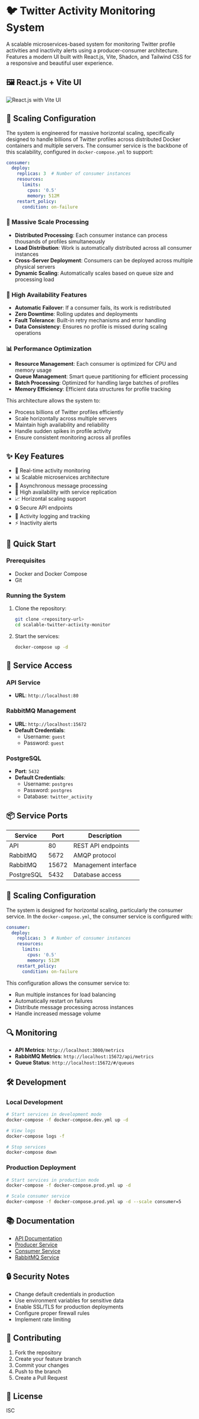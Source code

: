 # 🐦 Twitter Activity Monitoring System

A scalable microservices-based system for monitoring Twitter profile activities and inactivity alerts using a producer-consumer architecture. Features a modern UI built with React.js, Vite, Shadcn, and Tailwind CSS for a responsive and beautiful user experience.

## 🖼️ React.js + Vite UI

![React.js with Vite UI](ui.png)

## 🔄 Scaling Configuration

The system is engineered for massive horizontal scaling, specifically designed to handle billions of Twitter profiles across distributed Docker containers and multiple servers. The consumer service is the backbone of this scalability, configured in `docker-compose.yml` to support:

```yaml
consumer:
  deploy:
    replicas: 3  # Number of consumer instances
    resources:
      limits:
        cpus: '0.5'
        memory: 512M
    restart_policy:
      condition: on-failure
```

### 🚀 Massive Scale Processing
- **Distributed Processing**: Each consumer instance can process thousands of profiles simultaneously
- **Load Distribution**: Work is automatically distributed across all consumer instances
- **Cross-Server Deployment**: Consumers can be deployed across multiple physical servers
- **Dynamic Scaling**: Automatically scales based on queue size and processing load

### 💪 High Availability Features
- **Automatic Failover**: If a consumer fails, its work is redistributed
- **Zero Downtime**: Rolling updates and deployments
- **Fault Tolerance**: Built-in retry mechanisms and error handling
- **Data Consistency**: Ensures no profile is missed during scaling operations

### 📊 Performance Optimization
- **Resource Management**: Each consumer is optimized for CPU and memory usage
- **Queue Management**: Smart queue partitioning for efficient processing
- **Batch Processing**: Optimized for handling large batches of profiles
- **Memory Efficiency**: Efficient data structures for profile tracking

This architecture allows the system to:
- Process billions of Twitter profiles efficiently
- Scale horizontally across multiple servers
- Maintain high availability and reliability
- Handle sudden spikes in profile activity
- Ensure consistent monitoring across all profiles

## ✨ Key Features

- 🔄 Real-time activity monitoring
- 📊 Scalable microservices architecture
- 🔌 Asynchronous message processing
- 🚀 High availability with service replication
- 📈 Horizontal scaling support
- 🔒 Secure API endpoints
- 📝 Activity logging and tracking
- ⚡ Inactivity alerts

## 🚀 Quick Start

### Prerequisites

- Docker and Docker Compose
- Git

### Running the System

1. Clone the repository:
   ```bash
   git clone <repository-url>
   cd scalable-twitter-activity-monitor
   ```

2. Start the services:
   ```bash
   docker-compose up -d
   ```

## 🔌 Service Access

### API Service
- **URL**: `http://localhost:80`

### RabbitMQ Management
- **URL**: `http://localhost:15672`
- **Default Credentials**:
  - Username: `guest`
  - Password: `guest`

### PostgreSQL
- **Port**: `5432`
- **Default Credentials**:
  - Username: `postgres`
  - Password: `postgres`
  - Database: `twitter_activity`

## 📦 Service Ports

| Service    | Port  | Description                    |
|------------|-------|--------------------------------|
| API        | 80  | REST API endpoints               |
| RabbitMQ   | 5672  | AMQP protocol                 |
| RabbitMQ   | 15672 | Management interface          |
| PostgreSQL | 5432  | Database access               |

## 🔄 Scaling Configuration

The system is designed for horizontal scaling, particularly the consumer service. In the `docker-compose.yml`, the consumer service is configured with:

```yaml
consumer:
  deploy:
    replicas: 3  # Number of consumer instances
    resources:
      limits:
        cpus: '0.5'
        memory: 512M
    restart_policy:
      condition: on-failure
```

This configuration allows the consumer service to:
- Run multiple instances for load balancing
- Automatically restart on failures
- Distribute message processing across instances
- Handle increased message volume

## 🔍 Monitoring

- **API Metrics**: `http://localhost:3000/metrics`
- **RabbitMQ Metrics**: `http://localhost:15672/api/metrics`
- **Queue Status**: `http://localhost:15672/#/queues`

## 🛠️ Development

### Local Development
```bash
# Start services in development mode
docker-compose -f docker-compose.dev.yml up -d

# View logs
docker-compose logs -f

# Stop services
docker-compose down
```

### Production Deployment
```bash
# Start services in production mode
docker-compose -f docker-compose.prod.yml up -d

# Scale consumer service
docker-compose -f docker-compose.prod.yml up -d --scale consumer=5
```

## 📚 Documentation

- [API Documentation](backend/api/README.md)
- [Producer Service](backend/producer/README.md)
- [Consumer Service](backend/consumer/README.md)
- [RabbitMQ Service](backend/rabbitmq/README.md)

## 🔒 Security Notes

- Change default credentials in production
- Use environment variables for sensitive data
- Enable SSL/TLS for production deployments
- Configure proper firewall rules
- Implement rate limiting

## 🤝 Contributing

1. Fork the repository
2. Create your feature branch
3. Commit your changes
4. Push to the branch
5. Create a Pull Request

## 📄 License

ISC 